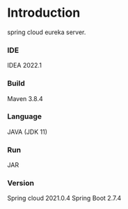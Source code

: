 # Introduction
spring cloud eureka server.
### IDE
IDEA 2022.1
### Build
Maven 3.8.4
### Language
JAVA (JDK 11)
### Run
JAR
### Version
Spring cloud 2021.0.4
Spring Boot 2.7.4